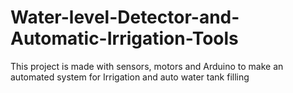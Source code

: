 # Water-level-Detector-and-Automatic-Irrigation-Tools
This project is made with sensors, motors and Arduino to make an automated system for Irrigation and auto water tank filling
